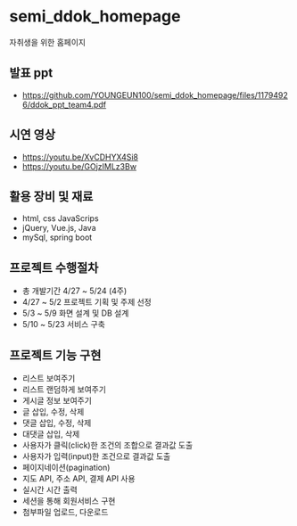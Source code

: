 # semi_ddok_homepage
자취생을 위한 홈페이지
## 발표 ppt
- https://github.com/YOUNGEUN100/semi_ddok_homepage/files/11794926/ddok_ppt_team4.pdf
## 시연 영상
- https://youtu.be/XvCDHYX4Si8
- https://youtu.be/GOjzIMLz3Bw
## 활용 장비 및 재료
- html, css JavaScrips
- jQuery, Vue.js, Java
- mySql, spring boot
## 프로젝트 수행절차
- 총 개발기간 4/27 ~ 5/24 (4주)
- 4/27 ~ 5/2 프로젝트 기획 및 주제 선정
- 5/3 ~ 5/9 화면 설계 및 DB 설계
- 5/10 ~ 5/23 서비스 구축
## 프로젝트 기능 구현
- 리스트 보여주기
- 리스트 랜덤하게 보여주기
- 게시글 정보 보여주기
- 글 삽입, 수정, 삭제
- 댓글 삽입, 수정, 삭제
- 대댓글 삽입, 삭제
- 사용자가 클릭(click)한 조건의 조합으로 결과값 도출
- 사용자가 입력(input)한 조건으로 결과값 도출
- 페이지네이션(pagination)
- 지도 API, 주소 API, 결제 API 사용
- 실시간 시간 출력
- 세션을 통해 회원서비스 구현
- 첨부파일 업로드, 다운로드
